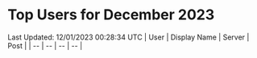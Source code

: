 # Top Users for December 2023
Last Updated: 12/01/2023 00:28:34 UTC
| User | Display Name | Server | Post |
| -- | -- | -- | -- |
